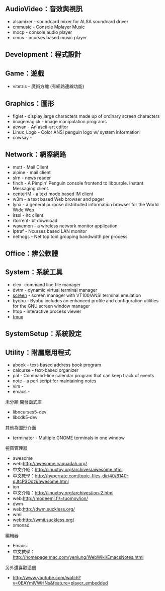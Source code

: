 ## AudioVideo：音效與視訊

    
* alsamixer - soundcard mixer for ALSA soundcard driver 
* cmmusic - Console Mplayer Music
* mocp - console audio player
* cmus - ncurses based music player

## Development：程式設計


## Game：遊戲

* vitetris - 魔術方塊 (有網路連線功能)

## Graphics：圖形

* figlet - display large characters made up of ordinary screen characters
* imagemagick - image manipulation programs
* aewan - An ascii-art editor
* Linux_Logo - Color ANSI penguin logo w/ system information
* cowsay -
 

## Network：網際網路

* mutt - Mail Client
* alpine - mail client
* slrn - news reader
* finch - A Pimpin' Penguin console frontend to libpurple. Instant Messaging client.
* centerIM - a text mode based IM client
* w3m - a text based Web browser and pager
* lynx - a general purpose distributed information browser for the World Wide Web
* irssi - irc client
* rtorrent- bt download
* wavemon - a wireless network monitor application
* Iptraf - Ncurses based LAN monitor
* nethogs - Net top tool grouping bandwidth per process

## Office：辨公軟體


## System：系統工具

* clex- command line file manager
* dvtm - dynamic virtual terminal manager
* [screen](screen) - screen manager with VT100/ANSI terminal emulation
* byobu - Byobu includes an enhanced profile and configuration utilities for the GNU screen window manager
* htop - interactive process viewer 
* [tmux](tmux)

## SystemSetup：系統設定


## Utility：附屬應用程式

* abook - text-based address book program
* calcurse - text-based organizer
* pal - Command-line calendar program that can keep track of events
* note - a perl script for maintaining notes
* vim -
* emacs -

未分類
開發函式庫
* libncurses5-dev
* libcdk5-dev 


其他為圖形介面
* terminator - Multiple GNOME terminals in one window

視窗管理器
* awesome
* web:<http://awesome.naquadah.org/>  
* 中文介紹：<http://linuxtoy.org/archives/awesome.html>  
* 中文教學：<http://hyperrate.com/topic-files-dir/40/6140-qJtcP3Odzi/awesome.html>  
* ion
* 中文介紹：<http://linuxtoy.org/archives/ion-2.html>  
* web:<http://modeemi.fi/~tuomov/ion/>  
* dwm
* web:<http://dwm.suckless.org/>  
* wmii
* web:<http://wmii.suckless.org/>  
* xmonad

編輯器
* Emacs
* 中文教學：<http://homepage.mac.com/yenlung/WebWiki/EmacsNotes.html>  

另外還喜歡這個
* <http://www.youtube.com/watch?v=0EAYmlVWHNs&feature=player_embedded>  